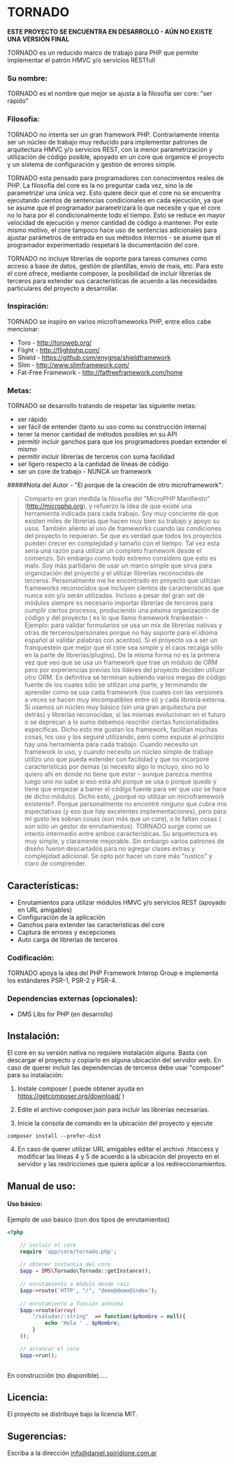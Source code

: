 TORNADO
============

**ESTE PROYECTO SE ENCUENTRA EN DESARROLLO - AÚN NO EXISTE UNA VERSIÓN FINAL**

TORNADO es un reducido marco de trabajo para PHP que permite implementar el 
patrón HMVC y/o servicios RESTfull

### Su nombre:

TORNADO es el nombre que mejor se ajusta a la filosofía ser core: "ser rápido" 

### Filosofia:

TORNADO no intenta ser un gran framework PHP. Contrariamente intenta ser un 
núcleo de trabajo muy reducido para implementar patrones de arquitectura HMVC 
y/o servicios REST, con la menor parametrización y utilización de código 
posible, apoyado en un core que organice el proyecto y un sistema de 
configuración y gestión de errores simple.

TORNADO esta pensado para programadores con conocimientos reales de PHP. La 
filosofía del core es la no preguntar cada vez, sino la de parametrizar una 
única vez. Esto quiere decir que el core no se encuentra ejecutando cientos de 
sentencias condicionales en cada ejecución, ya que se asume que el programador 
parametrizará lo que necesite y que el core no lo hara por él condicionalmente 
todo el tiempo. Esto se reduce en mayor velocidad de ejecución y menor cantidad 
de código a mantener. Por este mismo motivo, el core tampoco hace uso de 
sentencias adicionales para ajustar parámetros de entrada en sus métodos 
internos - se asume que el programador experimentado respetará la documentación 
del core.

TORNADO no incluye librerías de soporte para tareas comunes como acceso a base 
de datos, gestión de plantillas, envío de mais, etc.
Para esto el core ofrece, mediante composer, la posibilidad de incluir librerías 
de terceros para extender sus características de acuerdo a las necesidades 
particulares del proyecto a desarrollar.

### Inspiración:

TORNADO se inspiro en varios microframeworks PHP, entre ellos cabe mencionar:

- Toro - http://toroweb.org/
- Flight - http://flightphp.com/
- Shield - https://github.com/enygma/shieldframework
- Slim - http://www.slimframework.com/
- Fat-Free Framework - http://fatfreeframework.com/home

### Metas:

TORNADO se desarrollo tratando de respetar las siguiente metas:

- ser rápido
- ser fácil de entender (tanto su uso como su construcción interna)
- tener la menor cantidad de métodos posibles en su API
- permitir incluir ganchos para que los programadores puedan extender el 
mismo
- permitir incluir librerías de terceros con suma facilidad
- ser ligero respecto a la cantidad de líneas de código
- ser un core de trabajo - NUNCA un framework

#####Nota del Autor - "El porque de la creación de otro microframework":
>Comparto en gran medida la filosofía del "MicroPHP Manifiesto" 
(http://microphp.org), y refuerzo la idea de que existe una herramienta 
indicada para cada trabajo. Soy muy conciente de que existen miles de librerías 
que hacen muy bien su trabajo y apoyo su usos. También aliento al uso de 
frameworks cuando las condiciones del proyecto lo requieran. Se que es verdad 
que todos los proyectos pueden crecer en complejidad y tamaño con el tiempo. 
Tal vez esta sería una razón para utilizar un completo framework desde el 
comienzo. Sin embargo como todo extremo considero que esto es malo. Soy más 
partidario de usar un marco simple que sirva para organización del proyecto y el 
utilizar librerías reconocidas de terceros. Personalmente me he encontrado en 
proyecto que utilizan frameworks reconocidos que incluyen cientos de 
caracteristicas que nunca son y/o serán utilizadas. Incluso a pesar del gran 
set de módulos siempre es necesario importar librerías de terceros para cumplir 
ciertos procesos, produciendo una pésima organización de código y del proyecto (
es lo que llamo framework frankestein - Ejemplo: para validar formularios se usa 
un mix de librerías nativas y otras de terceros/personales porque no hay soporte 
para el idioma español al validar palabras con acentos). Si el proyecto va a ser 
un franquestein que mejor que el core sea simple y el caos recaiga sólo en la 
parte de librerías/plugins). De la misma forma no es la primera vez que veo que 
se usa un framework que trae un módulo de ORM pero por experiencias previas los 
líderes del proyecto deciden utilizar otro ORM. En definitiva se terminan 
subiendo varios megas de código fuente de los cuales sólo se utilizan una parte, 
y terminando de aprender como se usa cada framework (los cuales con las 
versiones a veces se hacen muy imcompatibles entre sí) y cada librería externa. 
Si usamos un núcleo muy básico (sin una gran arquitectura por detrás) y 
librerías reconocidas, si las mismas evolucionan en el futuro o se deprecan a lo 
sumo debemos rescribir ciertas funcionalidades específicas.
Dicho esto me gustan los framework, facilitan muchas cosas, los uso y los 
seguiré utilizando, pero como expuse al principio hay una herramienta para 
cada trabajo. Cuando necesito un framework lo uso, y cuando necesito un núcleo 
simple de trabajo utilizo uno que pueda extender con facilidad y que no 
incorpore características por demas (si necesito algo lo incluyo, sino no lo 
quiero ahí en donde no tiene que estar - aunque parezca mentira luego uno no 
sabe si eso esta ahí porque se usa o porque quedo y tiene que empezar a barrer 
el código fuente para ver que uso se hace de dicho módulo). Dicho esto, ¿porqué 
no utilizar un microframework existente?. Porque personalmente no encontré 
ninguno que cubra mis espectativas (y eso que hay excelentes implementaciones), 
pero para mi gusto les sobran cosas (son más que un core), o le faltan cosas (
son sólo un gestor de enrutamientos). TORNADO surge como un intento intermedio 
entre ambos características. Su arquetectura es muy simple, y claramente 
mejorable. Sin embargo varios patrones de diseño fueron descartados para no 
agregar clases extras y complejidad adicional. Se opto por hacer un core más 
"rustico" y claro de comprender.

## Características:

- Enrutamientos para utilizar módulos HMVC y/o servicios REST (apoyado en URL 
amigables)
- Configuración de la aplicación
- Ganchos para extender las características del core
- Captura de errores y excepciones
- Auto carga de librerías de terceros

### Codificación:

TORNADO apoya la idea del PHP Framework Interop Group e implementa los 
estándares PSR-1, PSR-2 y PSR-4.

### Dependencias externas (opcionales):

- DMS Libs for PHP (en desarrollo)

## Instalación:

El core en su versión nativa no requiere instalación alguna. Basta con descargar
el proyecto y copiarlo en alguna ubicación del servidor web. En caso de querer
incluir las dependencias de terceros debe usar "composer" para su instalación:

1. Instale composer ( puede obtener ayuda en https://getcomposer.org/download/ )

2. Edite el archivo composer.json para incluir las librerías necesarias.

3. Inicie la consola de comando en la ubicación del proyecto y ejecute

```
composer install --prefer-dist
```

4. En caso de querer utilizar URL amigables editar el archivo .htaccess y 
modificar las líneas 4 y 5 de acuerdo a la ubicación del proyecto en el servidor 
y las restricciones que quiera aplicar a los redireccionamientos.

## Manual de uso:

#### Uso básico:
Ejemplo de uso básico (con dos tipos de enrutamientos)

```php
<?php

    // incluir el core
    require 'app/core/tornado.php';
    
    // obtener instancia del core
    $app = DMS\Tornado\Tornado::getInstance();
    
    // enrutamiento a módulo desde raíz
    $app->route('HTTP', "/", "demo@demo@index");
    
    // enrutamiento a función anónima
    $app->route(array(
        "/saludar/:string"	=> function($pNombre = null){
            echo 'Hola ' . $pNombre;
        }
    ));

    // arrancar el core
    $app->run();
    
```

En construcción (no disponible).....

## Licencia:

El proyecto se distribuye bajo la licencia MIT.

## Sugerencias:

Escriba a la dirección info@daniel.spiridione.com.ar
